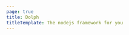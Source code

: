 ```yaml
---
page: true
title: Dolph
titleTemplate: The nodejs framework for you
---
```


<!-- ---
layout: home

title: Dolph
titleTemplate: The nodejs framework for you

hero:
  name: "Dolph"
  text: "The nodejs framework for you"
  tagline: "typescript and javascript nodejs backend framework built to ease development and shorten code while retaining simplicity"
  image:
    src: /logo.png
    alt: dolphjs
  actions:
    - theme: brand
      text: Get started
      link: /guide/
    - theme: alt
      text: View on Github
      link: https://github.com/dolphjs/dolph

features:
  - icon: 😊
    title: Easy to use
    details: Use a simple and familiar code syntax isnpired by expressjs and nestjs.
  - icon: 🚀
    title: Ship and deploy code faster
    details: Use utility functions and features provided for you by dolphjs to speed development.
  - icon: ✨
    title: Simplicity
    details: Everything is kept as simple as it could be, no need for complications.
  - icon: 🧹
    title: Clean-code oriented
    details: Enforces code and style guides that makes sure that clean code practice is adheard to
  - icon: 🔄
    title: Choose paradigm
    details: Choose between object oriented programming approach or functional approach.
  - icon: ⚡
    title: Performance oriented
    details: Enforces code and styles guides that improve performance.
---

<style>
html.dark:root {
  --vp-home-hero-name-color: transparent;
  --vp-c-bg: #02091d;
    --vp-c-bg-soft: #0b101f;
  --vp-c-bg-mute: #0b101f;
  --vp-c-bg-soft-mute: #0e121f;
  --vp-c-bg-alt: #0d121b;
  --vp-c-bg-elv: #0b101f;
  --vp-c-bg-elv-mute: #0b101f;
  --vp-c-mute:#0b101f;
  --vp-c-mute-dark: #0e121f;
  --vp-home-hero-name-background: -webkit-linear-gradient(120deg, #bd34fe 30%, #41d1ff);

  --vp-home-hero-image-background-image: linear-gradient(-45deg, #bd34fe 50%, #47caff 50%);
  --vp-home-hero-image-filter: blur(44px);

  --c-bg-accent: #ddd;
}

:root{
   --vp-home-hero-name-background: -webkit-linear-gradient(120deg, #bd34fe 30%, #41d1ff);

  --vp-c-text-dark-1: #ccc;
  --vp-c-text-dark-2: #c4dde6;
  --vp-c-text-dark-3: #f4f4f4;

  --vp-home-hero-image-background-image: linear-gradient(-45deg, #bd34fe 50%, #47caff 50%);
  --vp-home-hero-image-filter: blur(44px);

  --c-bg-accent: #ddd;
    --vp-font-family: 'Poppins', sans-serif;
}

body {
  font-family: var(--vp-font-family);
}

@media (min-width: 640px) {
  :root {
    --vp-home-hero-image-filter: blur(56px);
  }
}

@media (min-width: 960px) {
  :root {
    --vp-home-hero-image-filter: blur(68px);
  }
}
</style> -->

<script setup>
import Home from "@theme/components/Home.vue"

</script>

<Home/>
